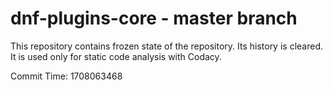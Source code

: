 # dnf-plugins-core - master branch

This repository contains frozen state of the repository.
Its history is cleared. It is used only for static code
analysis with Codacy.

Commit Time: 1708063468